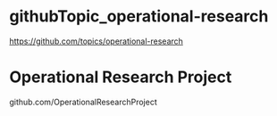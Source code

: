 # githubTopic_operational-research






https://github.com/topics/operational-research



# Operational Research Project



github.com/OperationalResearchProject









